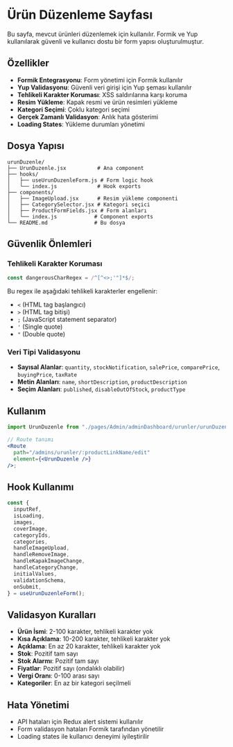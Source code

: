 # Ürün Düzenleme Sayfası

Bu sayfa, mevcut ürünleri düzenlemek için kullanılır. Formik ve Yup kullanılarak güvenli ve kullanıcı dostu bir form yapısı oluşturulmuştur.

## Özellikler

- **Formik Entegrasyonu**: Form yönetimi için Formik kullanılır
- **Yup Validasyonu**: Güvenli veri girişi için Yup şeması kullanılır
- **Tehlikeli Karakter Koruması**: XSS saldırılarına karşı koruma
- **Resim Yükleme**: Kapak resmi ve ürün resimleri yükleme
- **Kategori Seçimi**: Çoklu kategori seçimi
- **Gerçek Zamanlı Validasyon**: Anlık hata gösterimi
- **Loading States**: Yükleme durumları yönetimi

## Dosya Yapısı

```
urunDuzenle/
├── UrunDuzenle.jsx          # Ana component
├── hooks/
│   ├── useUrunDuzenleForm.js # Form logic hook
│   └── index.js             # Hook exports
├── components/
│   ├── ImageUpload.jsx      # Resim yükleme componenti
│   ├── CategorySelector.jsx # Kategori seçici
│   ├── ProductFormFields.jsx # Form alanları
│   └── index.js            # Component exports
└── README.md               # Bu dosya
```

## Güvenlik Önlemleri

### Tehlikeli Karakter Koruması

```javascript
const dangerousCharRegex = /^[^<>;'"]*$/;
```

Bu regex ile aşağıdaki tehlikeli karakterler engellenir:

- `<` (HTML tag başlangıcı)
- `>` (HTML tag bitişi)
- `;` (JavaScript statement separator)
- `'` (Single quote)
- `"` (Double quote)

### Veri Tipi Validasyonu

- **Sayısal Alanlar**: `quantity`, `stockNotification`, `salePrice`, `comparePrice`, `buyingPrice`, `taxRate`
- **Metin Alanları**: `name`, `shortDescription`, `productDescription`
- **Seçim Alanları**: `published`, `disableOutOfStock`, `productType`

## Kullanım

```jsx
import UrunDuzenle from "./pages/Admin/adminDashboard/urunler/urunDuzenle/UrunDuzenle";

// Route tanımı
<Route
  path="/admins/urunler/:productLinkName/edit"
  element={<UrunDuzenle />}
/>;
```

## Hook Kullanımı

```jsx
const {
  inputRef,
  isLoading,
  images,
  coverImage,
  categoryIds,
  categories,
  handleImageUpload,
  handleRemoveImage,
  handleKapakImageChange,
  handleCategoryChange,
  initialValues,
  validationSchema,
  onSubmit,
} = useUrunDuzenleForm();
```

## Validasyon Kuralları

- **Ürün İsmi**: 2-100 karakter, tehlikeli karakter yok
- **Kısa Açıklama**: 10-200 karakter, tehlikeli karakter yok
- **Açıklama**: En az 20 karakter, tehlikeli karakter yok
- **Stok**: Pozitif tam sayı
- **Stok Alarmı**: Pozitif tam sayı
- **Fiyatlar**: Pozitif sayı (ondalıklı olabilir)
- **Vergi Oranı**: 0-100 arası sayı
- **Kategoriler**: En az bir kategori seçilmeli

## Hata Yönetimi

- API hataları için Redux alert sistemi kullanılır
- Form validasyon hataları Formik tarafından yönetilir
- Loading states ile kullanıcı deneyimi iyileştirilir
